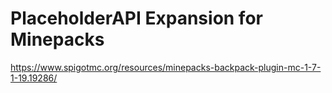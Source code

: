 # PlaceholderAPI Expansion for Minepacks

https://www.spigotmc.org/resources/minepacks-backpack-plugin-mc-1-7-1-19.19286/
